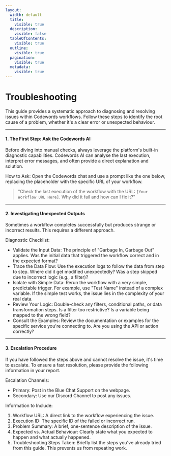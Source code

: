 ```yaml
---
layout:
  width: default
  title:
    visible: true
  description:
    visible: false
  tableOfContents:
    visible: true
  outline:
    visible: true
  pagination:
    visible: true
  metadata:
    visible: true
---
```


# Troubleshooting

This guide provides a systematic approach to diagnosing and resolving issues within Codewords workflows. Follow these steps to identify the root cause of a problem, whether it's a clear error or unexpected behaviour.

***

#### 1. The First Step: Ask the Codewords AI

Before diving into manual checks, always leverage the platform's built-in diagnostic capabilities. Codewords AI can analyse the last execution, interpret error messages, and often provide a direct explanation and solution.

How to Ask: Open the Codewords chat and use a prompt like the one below, replacing the placeholder with the specific URL of your workflow.

> "Check the last execution of the workflow with the URL: `[Your Workflow URL Here]`. Why did it fail and how can I fix it?"

***

#### 2. Investigating Unexpected Outputs

Sometimes a workflow completes successfully but produces strange or incorrect results. This requires a different approach.

Diagnostic Checklist:

* Validate the Input Data: The principle of "Garbage In, Garbage Out" applies. Was the initial data that triggered the workflow correct and in the expected format?
* Trace the Data Flow: Use the execution logs to follow the data from step to step. Where did it get modified unexpectedly? Was a step skipped due to incorrect logic (e.g., a filter)?
* Isolate with Simple Data: Rerun the workflow with a very simple, predictable trigger. For example, use "Test Name" instead of a complex variable. If the simple test works, the issue lies in the complexity of your real data.
* Review Your Logic: Double-check any filters, conditional paths, or data transformation steps. Is a filter too restrictive? Is a variable being mapped to the wrong field?
* Consult the Examples: Review the documentation or examples for the specific service you're connecting to. Are you using the API or action correctly?

***

#### 3. Escalation Procedure

If you have followed the steps above and cannot resolve the issue, it's time to escalate. To ensure a fast resolution, please provide the following information in your report.

Escalation Channels:

* Primary: Post in the Blue Chat Support on the webpage.
* Secondary: Use our Discord Channel to post any issues.

Information to Include:

1. Workflow URL: A direct link to the workflow experiencing the issue.
2. Execution ID: The specific ID of the failed or incorrect run.
3. Problem Summary: A brief, one-sentence description of the issue.
4. Expected vs. Actual Behaviour: Clearly state what you expected to happen and what actually happened.
5. Troubleshooting Steps Taken: Briefly list the steps you've already tried from this guide. This prevents us from repeating work.
